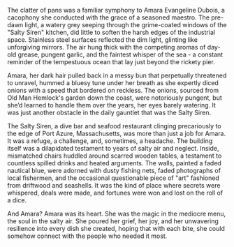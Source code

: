 The clatter of pans was a familiar symphony to Amara Evangeline Dubois, a cacophony she conducted with the grace of a seasoned maestro. The pre-dawn light, a watery grey seeping through the grime-coated windows of the "Salty Siren" kitchen, did little to soften the harsh edges of the industrial space. Stainless steel surfaces reflected the dim light, glinting like unforgiving mirrors. The air hung thick with the competing aromas of day-old grease, pungent garlic, and the faintest whisper of the sea - a constant reminder of the tempestuous ocean that lay just beyond the rickety pier.

Amara, her dark hair pulled back in a messy bun that perpetually threatened to unravel, hummed a bluesy tune under her breath as she expertly diced onions with a speed that bordered on reckless. The onions, sourced from Old Man Hemlock's garden down the coast, were notoriously pungent, but she’d learned to handle them over the years, her eyes barely watering. It was just another obstacle in the daily gauntlet that was the Salty Siren.

The Salty Siren, a dive bar and seafood restaurant clinging precariously to the edge of Port Azure, Massachusetts, was more than just a job for Amara. It was a refuge, a challenge, and, sometimes, a headache. The building itself was a dilapidated testament to years of salty air and neglect. Inside, mismatched chairs huddled around scarred wooden tables, a testament to countless spilled drinks and heated arguments. The walls, painted a faded nautical blue, were adorned with dusty fishing nets, faded photographs of local fishermen, and the occasional questionable piece of "art" fashioned from driftwood and seashells. It was the kind of place where secrets were whispered, deals were made, and fortunes were won and lost on the roll of a dice.

And Amara? Amara was its heart. She was the magic in the mediocre menu, the soul in the salty air. She poured her grief, her joy, and her unwavering resilience into every dish she created, hoping that with each bite, she could somehow connect with the people who needed it most.
